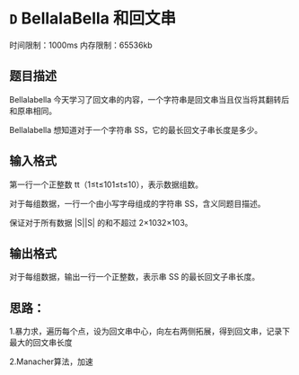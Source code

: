 # `D` BellalaBella 和回文串

时间限制：1000ms  内存限制：65536kb

## 题目描述

Bellalabella 今天学习了回文串的内容，一个字符串是回文串当且仅当将其翻转后和原串相同。

Bellalabella 想知道对于一个字符串 SS，它的最长回文子串长度是多少。

## 输入格式

第一行一个正整数 tt（1≤t≤101≤t≤10），表示数据组数。

对于每组数据，一行一个由小写字母组成的字符串 SS，含义同题目描述。

保证对于所有数据 |S||S| 的和不超过 2×1032×103。

## 输出格式

对于每组数据，输出一行一个正整数，表示串 SS 的最长回文子串长度。

## 思路：

1.暴力求，遍历每个点，设为回文串中心，向左右两侧拓展，得到回文串，记录下最大的回文串长度





2.Manacher算法，加速

